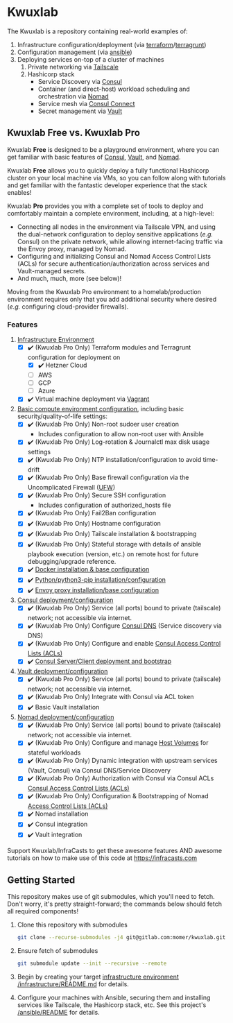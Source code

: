 # Kwuxlab

The Kwuxlab is a repository containing real-world examples of:

1. Infrastructure configuration/deployment (via [terraform](https://www.terraform.io/)/[terragrunt](https://terragrunt.gruntwork.io/)) 
2. Configuration management (via [ansible](https://www.ansible.com/))
3. Deploying services on-top of a cluster of machines
   1. Private networking via [Tailscale](https://tailscale.com/)
   1. Hashicorp stack
      - Service Discovery via [Consul](https://www.consul.io/)
      - Container (and direct-host) workload scheduling and orchestration via [Nomad](https://www.nomadproject.io/)
      - Service mesh via [Consul Connect](https://www.consul.io/docs/connect)
      - Secret management via [Vault](https://www.vaultproject.io/)

## Kwuxlab Free vs. Kwuxlab Pro

Kwuxlab **Free** is designed to be a playground environment, where you can get 
familiar with basic features of [Consul](https://www.consul.io/), 
[Vault](https://www.vaultproject.io/), and [Nomad](https://www.nomadproject.io/). 

Kwuxlab **Free** allows you to quickly deploy a fully functional Hashicorp cluster
on your local machine via VMs, so you can follow along with tutorials and
get familiar with the fantastic developer experience that the stack enables!

Kwuxlab **Pro** provides you with a complete set of tools to
deploy and comfortably maintain a
complete environment, including, at a high-level:

- Connecting all nodes in the environment via
Tailscale VPN, and using the dual-network configuration to deploy
sensitive applications (*e.g.* Consul) on the private network, 
while allowing internet-facing traffic via the Envoy proxy, managed by Nomad.
- Configuring and initializing Consul and Nomad Access Control Lists (ACLs)
   for secure authentication/authorization across services and Vault-managed
   secrets.
- And much, much, more (see below)!

Moving from the Kwuxlab Pro environment to a homelab/production environment
requires only that you add additional security where desired
(*e.g.* configuring cloud-provider firewalls).

### Features

1. [Infrastructure Environment](/infrastructure/README.md)
   - [x] :heavy_check_mark: (Kwuxlab Pro Only) Terraform modules and Terragrunt configuration for
     deployment on
     - [x] :heavy_check_mark: Hetzner Cloud
     - [ ] AWS
     - [ ] GCP
     - [ ] Azure
   - [x] :heavy_check_mark: Virtual machine deployment via [Vagrant](https://www.vagrantup.com/)

2. [Basic compute environment configuration](/ansible/playbooks/kwuxlab_ansible_common_base/README.md),
including basic security/quality-of-life settings:
   - [x] :heavy_check_mark: (Kwuxlab Pro Only) Non-root sudoer user creation
      - Includes configuration to allow non-root user with Ansible
   - [x] :heavy_check_mark: (Kwuxlab Pro Only) Log-rotation & Journalctl max disk usage settings
   - [x] :heavy_check_mark: (Kwuxlab Pro Only) NTP installation/configuration to avoid time-drift
   - [x] :heavy_check_mark: (Kwuxlab Pro Only) Base firewall configuration via the Uncomplicated Firewall ([UFW](https://wiki.ubuntu.com/UncomplicatedFirewall))
   - [x] :heavy_check_mark: (Kwuxlab Pro Only) Secure SSH configuration
      - Includes configuration of authorized_hosts file
   - [x] :heavy_check_mark: (Kwuxlab Pro Only) Fail2Ban configuration
   - [x] :heavy_check_mark: (Kwuxlab Pro Only) Hostname configuration
   - [x] :heavy_check_mark: (Kwuxlab Pro Only) Tailscale installation & bootstrapping
   - [x] :heavy_check_mark: (Kwuxlab Pro Only) Stateful storage with details of 
     ansible playbook execution (version, etc.) on remote
     host for future debugging/upgrade reference.
   - [x] :heavy_check_mark: [Docker installation & base configuration](/ansible/playbooks/kwuxlab_ansible_common_base/README.md)
   - [x] :heavy_check_mark: [Python/python3-pip installation/configuration](/ansible/playbooks/kwuxlab_ansible_common_base/README.md)
   - [x] :heavy_check_mark: [Envoy proxy installation/base configuration](/ansible/playbooks/kwuxlab_ansible_common_base/README.md)

3. [Consul deployment/configuration](/ansible/playbooks/kwuxlab_ansible_service_consul/README.md)
   - [x] :heavy_check_mark: (Kwuxlab Pro Only) Service (all ports) bound to private (tailscale)
     network; not accessible via internet.
   - [x] :heavy_check_mark: (Kwuxlab Pro Only) Configure [Consul DNS](https://developer.hashicorp.com/consul/docs/discovery/dns)
     (Service discovery via DNS)
   - [x] :heavy_check_mark: (Kwuxlab Pro Only) Configure and enable
     [Consul Access Control Lists (ACLs)](https://developer.hashicorp.com/consul/tutorials/security/access-control-setup-production)
   - [x] :heavy_check_mark: [Consul Server/Client deployment and bootstrap](/ansible/playbooks/kwuxlab_ansible_service_consul/README.md)

4. [Vault deployment/configuration](/ansible/playbooks/kwuxlab_ansible_service_vault/README.md)
    - [x] :heavy_check_mark: (Kwuxlab Pro Only) Service (all ports) bound to private (tailscale)
      network; not accessible via internet.
    - [x] :heavy_check_mark: (Kwuxlab Pro Only) Integrate with Consul via ACL token
    - [x] :heavy_check_mark: Basic Vault installation

5. [Nomad deployment/configuration](/ansible/playbooks/kwuxlab_ansible_service_nomad/README.md)
    - [x] :heavy_check_mark: (Kwuxlab Pro Only) Service (all ports) bound to private (tailscale)
      network; not accessible via internet.
    - [x] :heavy_check_mark: (Kwuxlab Pro Only) Configure and manage [Host Volumes](https://developer.hashicorp.com/nomad/tutorials/stateful-workloads/stateful-workloads-host-volumes)
      for stateful workloads
    - [x] :heavy_check_mark: (Kwuxlab Pro Only) Dynamic integration with upstream services (Vault, Consul)
      via Consul DNS/Service Discovery
    - [x] :heavy_check_mark: (Kwuxlab Pro Only) Authorization with Consul via Consul ACLs
      [Consul Access Control Lists (ACLs)](https://developer.hashicorp.com/consul/tutorials/security/access-control-setup-production)
    - [x] :heavy_check_mark: (Kwuxlab Pro Only) Configuration & Bootstrapping of Nomad 
      [Access Control Lists (ACLs)](https://developer.hashicorp.com/nomad/tutorials/access-control/access-control)
    - [x] :heavy_check_mark: Nomad installation
    - [x] :heavy_check_mark: Consul integration
    - [x] :heavy_check_mark: Vault integration

Support Kwuxlab/InfraCasts to get these awesome features AND awesome tutorials
on how to make use of this code at https://infracasts.com

## Getting Started

This repository makes use of git submodules, which you'll need to fetch. Don't worry,
it's pretty straight-forward; the commands below should fetch all required components!

1. Clone this repository with submodules
   ```sh
   git clone --recurse-submodules -j4 git@gitlab.com:momer/kwuxlab.git
   ```

2. Ensure fetch of submodules
   ```sh
   git submodule update --init --recursive --remote
   ```

3. Begin by creating your target [infrastructure environment](/infrastructure/README.md)
   [/infrastructure/README.md](/infrastructure/README.md) for details.

4. Configure your machines with Ansible, securing them and
installing services like Tailscale, the Hashicorp stack, etc. See this project's
[/ansible/README](/ansible/README.md) for details.